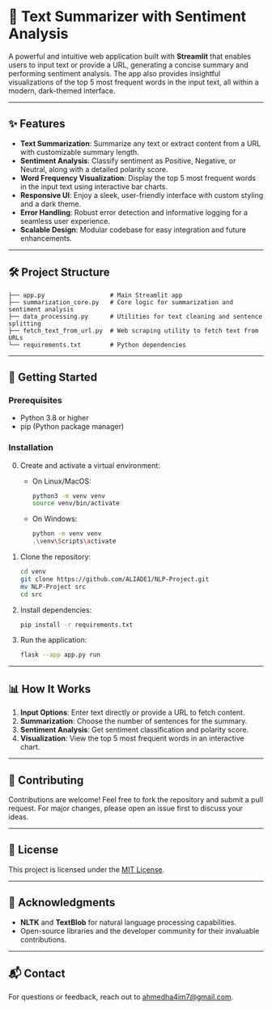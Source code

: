 # 📝 Text Summarizer with Sentiment Analysis

A powerful and intuitive web application built with **Streamlit** that enables users to input text or provide a URL, generating a concise summary and performing sentiment analysis. The app also provides insightful visualizations of the top 5 most frequent words in the input text, all within a modern, dark-themed interface.

---

## ✨ Features

- **Text Summarization**: Summarize any text or extract content from a URL with customizable summary length.
- **Sentiment Analysis**: Classify sentiment as Positive, Negative, or Neutral, along with a detailed polarity score.
- **Word Frequency Visualization**: Display the top 5 most frequent words in the input text using interactive bar charts.
- **Responsive UI**: Enjoy a sleek, user-friendly interface with custom styling and a dark theme.
- **Error Handling**: Robust error detection and informative logging for a seamless user experience.
- **Scalable Design**: Modular codebase for easy integration and future enhancements.

---

## 🛠️ Project Structure

```
├── app.py                  # Main Streamlit app
├── summarization_core.py   # Core logic for summarization and sentiment analysis
├── data_processing.py      # Utilities for text cleaning and sentence splitting
├── fetch_text_from_url.py  # Web scraping utility to fetch text from URLs
└── requirements.txt        # Python dependencies
```

---

## 🚀 Getting Started

### Prerequisites

- Python 3.8 or higher
- pip (Python package manager)

### Installation

0. Create and activate a virtual environment:

   - On Linux/MacOS:
     ```bash
     python3 -m venv venv
     source venv/bin/activate
     ```

   - On Windows:
     ```bash
     python -m venv venv
     .\venv\Scripts\activate
     ```


1. Clone the repository:
    ```bash
    cd venv
    git clone https://github.com/ALIADE1/NLP-Project.git
    mv NLP-Project src
    cd src
    ```

2. Install dependencies:
    ```bash
    pip install -r requirements.txt
    ```

3. Run the application:
    ```bash
    flask --app app.py run
    ```

---

## 📊 How It Works

1. **Input Options**: Enter text directly or provide a URL to fetch content.
2. **Summarization**: Choose the number of sentences for the summary.
3. **Sentiment Analysis**: Get sentiment classification and polarity score.
4. **Visualization**: View the top 5 most frequent words in an interactive chart.

---

## 🤝 Contributing

Contributions are welcome! Feel free to fork the repository and submit a pull request. For major changes, please open an issue first to discuss your ideas.

---

## 📄 License

This project is licensed under the [MIT License](LICENSE).

---

## 🌟 Acknowledgments

- **NLTK** and **TextBlob** for natural language processing capabilities.
- Open-source libraries and the developer community for their invaluable contributions.

---

## 📬 Contact

For questions or feedback, reach out to [ahmedha4im7@gmail.com](mailto:ahmedha4im7@gmail.com).

